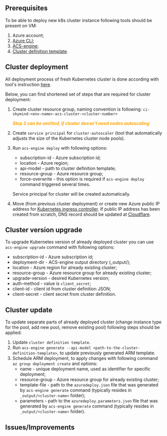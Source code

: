 ## Prerequisites
To be able to deploy new k8s cluster instance following tools should be present on VM:
1. Azure account;
2. [Azure CLI](https://docs.microsoft.com/en-us/cli/azure/install-azure-cli?view=azure-cli-latest);
3. [ACS-engine](https://github.com/Azure/acs-engine/blob/master/docs/acsengine.md#install);
4. [Cluster definition template](https://github.com/Azure/acs-engine/blob/master/docs/clusterdefinition.md).

## Cluster deployment

All deployment process of fresh Kubernetes cluster is done according with tool's instruction [here](https://github.com/Azure/acs-engine/blob/master/docs/kubernetes/deploy.md).

Below, you can find shortened set of steps that are required for cluster deployment:
1. Create cluster resource group, naming convention is following: `ci-skymind-<env-name>-acs-cluster-<cluster-number>`

    <span style="color:orange">_**Step 2 can be omitted, if cluster doesn't need nodes autoscaling**_</span>
2. Create `service principal` for `cluster-autoscaler` (tool that automatically adjusts the size of the Kubernetes cluster node pools).
3. Run `acs-engine deploy` with following options:
    * subscription-id - Azure subscription id;
    * location - Azure region;
    * api-model - path to cluster definition template;
    * resource-group - Azure resource group;
    * force-overwrite - this option is required if `acs-engine deploy` command triggered several times.

   Service principal for cluster will be created automatically.
4. Move (from previous cluster deployment) or create new Azure public IP address for [Kubernetes ingress controller](https://kubernetes.io/docs/concepts/services-networking/ingress/).
   If public IP address has been created from scratch, DNS record should be updated at [Cloudflare](https://www.cloudflare.com/).


## Cluster version upgrade

To upgrade Kubernetes version of already deployed cluster you can use `acs-engine upgrade` command with following options:
* subscription-id - Azure subscription id;
* deployment-dir - ACS-engine output directory (_output/<cluster id>);
* location - Azure region for already existing cluster;
* resource-group - Azure resource group for already existing cluster;
* upgrade-version - desired Kubernetes version;
* auth-method - value is `client_secret`;
* client-id - client id from cluster definition JSON;
* client-secret - client secret from cluster definition.

## Cluster update
To update separate parts of already deployed cluster (change instance type for the pool, add new pool, remove existing pool) following steps should be applied:
1. Update `cluster definition template`.
2. Run `acs-engine generate --api-model <path-to-the-cluster-definition-template>`, to update previously generated ARM template.
3. Schedule ARM deployment, to apply changes with following command `az group deployment create` and options:
    * name - unique deployment name, used as identifier for specific deployment;
    * resource-group - Azure resource group for already existing cluster;
    * template-file - path to the `azuredeploy.json` file that was generated by `acs-engine generate` command (typically resides in `_output/<cluster-name>` folder);
    * parameters - path to the `azuredeploy.parameters.json` file that was generated by `acs-engine generate` command (typically resides in `_output/<cluster-name>` folder).

## Issues/Improvements
